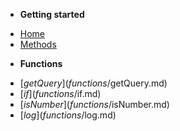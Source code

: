<!-- docs/_sidebar.md -->

- **Getting started**

* [Home](/)
* [Methods](methods.md)

- **Functions**

* [$getQuery](functions/$getQuery.md)
* [$if](functions/$if.md)
* [$isNumber](functions/$isNumber.md)
* [$log](functions/$log.md)